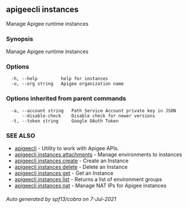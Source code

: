 ## apigeecli instances

Manage Apigee runtime instances

### Synopsis

Manage Apigee runtime instances

### Options

```
  -h, --help         help for instances
  -o, --org string   Apigee organization name
```

### Options inherited from parent commands

```
  -a, --account string   Path Service Account private key in JSON
      --disable-check    Disable check for newer versions
  -t, --token string     Google OAuth Token
```

### SEE ALSO

* [apigeecli](apigeecli.md)	 - Utility to work with Apigee APIs.
* [apigeecli instances attachments](apigeecli_instances_attachments.md)	 - Manage environments to instances
* [apigeecli instances create](apigeecli_instances_create.md)	 - Create an Instance
* [apigeecli instances delete](apigeecli_instances_delete.md)	 - Delete an Instance
* [apigeecli instances get](apigeecli_instances_get.md)	 - Get an Instance
* [apigeecli instances list](apigeecli_instances_list.md)	 - Returns a list of environment groups
* [apigeecli instances nat](apigeecli_instances_nat.md)	 - Manage NAT IPs for Apigee instances

###### Auto generated by spf13/cobra on 7-Jul-2021
